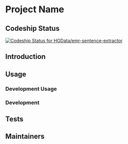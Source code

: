 # Project Name

## Codeship Status

[ ![Codeship Status for HGData/emr-sentence-extractor](https://codeship.com/projects/08d480d0-598b-0133-cf13-4e8f80416610/status?branch=master)](https://codeship.com/projects/110081)

## Introduction

## Usage 

### Development Usage

### Development

## Tests

## Maintainers

